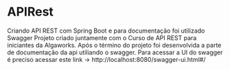 # APIRest
Criando API REST com Spring Boot e para documentação foi utilizado Swagger
Projeto criado juntamente com o Curso de API REST para iniciantes da Algaworks.
Após o término do projeto foi desenvolvida a parte de documentação da api utiliando o swagger.
Para acessar a UI do swagger é preciso acessar este link -> http://localhost:8080/swagger-ui.html#/
